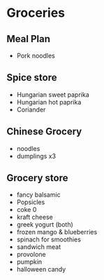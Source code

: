 # Groceries

## Meal Plan

- Pork noodles

## Spice store

- Hungarian sweet paprika
- Hungarian hot paprika
- Coriander

## Chinese Grocery

- noodles
- dumplings x3

## Grocery store

- fancy balsamic
- Popsicles
- coke 0
- kraft cheese
- greek yogurt (both)
- frozen mango & blueberries
- spinach for smoothies
- sandwich meat
- provolone
- pumpkin
- halloween candy

